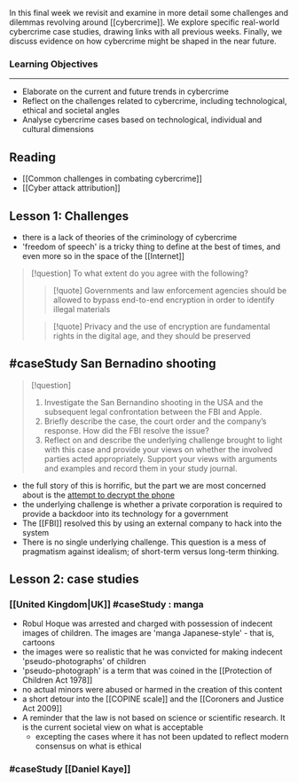 In this final week we revisit and examine in more detail some challenges and dilemmas revolving around [[cybercrime]]. We explore specific real-world cybercrime case studies, drawing links with all previous weeks. Finally, we discuss evidence on how cybercrime might be shaped in the near future.

### Learning Objectives

---

- Elaborate on the current and future trends in cybercrime
- Reflect on the challenges related to cybercrime, including technological, ethical and societal angles
- Analyse cybercrime cases based on technological, individual and cultural dimensions
## Reading
- [[Common challenges in combating cybercrime]]
- [[Cyber attack attribution]]
## Lesson 1: Challenges
- there is a lack of theories of the criminology of cybercrime
- 'freedom of speech' is a tricky thing to define at the best of times, and even more so in the space of the [[Internet]]
>[!question] To what extent do you agree with the following?
>
>>[!quote] Governments and law enforcement agencies should be allowed to bypass end-to-end encryption in order to identify illegal materials
>
>>[!quote] Privacy and the use of encryption are fundamental rights in the digital age, and they should be preserved

## #caseStudy  San Bernadino shooting
>[!question]
>1. Investigate the San Bernandino shooting in the USA and the subsequent legal confrontation between the FBI and Apple.
>2. Briefly describe the case, the court order and the company’s response. How did the FBI resolve the issue?
>3. Reflect on and describe the underlying challenge brought to light with this case and provide your views on whether the involved parties acted appropriately. Support your views with arguments and examples and record them in your study journal.
- the full story of this is horrific, but the part we are most concerned about is the [attempt to decrypt the phone](https://en.wikipedia.org/wiki/2015_San_Bernardino_attack#Phone_decryption)
- the underlying challenge is whether a private corporation is required to provide a backdoor into its technology for a government
- The [[FBI]] resolved this by using an external company to hack into the system
- There is no single underlying challenge. This question is a mess of pragmatism against idealism; of short-term versus long-term thinking.
## Lesson 2: case studies
### [[United Kingdom|UK]] #caseStudy : manga
- Robul Hoque was arrested and charged with possession of indecent images of children. The images are 'manga Japanese-style' - that is, cartoons
- the images were so realistic that he was convicted for making indecent 'pseudo-photographs' of children
- 'pseudo-photograph' is a term that was coined in the [[Protection of Children Act 1978]]
- no actual minors were abused or harmed in the creation of this content
- a short detour into the [[COPINE scale]] and the [[Coroners and Justice Act 2009]]
- A reminder that the law is not based on science or scientific research. It is the current societal view on what is acceptable
	- excepting the cases where it has not been updated to reflect modern consensus on what is ethical
### #caseStudy [[Daniel Kaye]]


